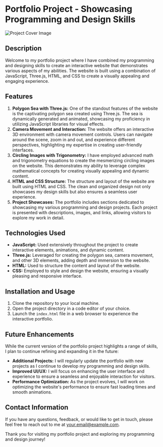 <h1>Portfolio Project - Showcasing Programming and Design Skills</h1>
<img src="link_to_cover_image.jpg" alt="Project Cover Image">

<h2>Description</h2>
<p>Welcome to my portfolio project where I have combined my programming and designing skills to create an interactive website that demonstrates various aspects of my abilities. The website is built using a combination of JavaScript, Three.js, HTML, and CSS to create a visually appealing and engaging experience.</p>

<h2>Features</h2>
<ol>
  <li><strong>Polygon Sea with Three.js:</strong> One of the standout features of the website is the captivating polygon sea created using Three.js. The sea is dynamically generated and animated, showcasing my proficiency in utilizing JavaScript libraries for visual effects.</li>
  <li><strong>Camera Movement and Interaction:</strong> The website offers an interactive 3D environment with camera movement controls. Users can navigate around the scene, zoom in and out, and experience different perspectives, highlighting my expertise in creating user-friendly interfaces.</li>
  <li><strong>Circling Images with Trigonometry:</strong> I have employed advanced math and trigonometry equations to create the mesmerizing circling images on the website. This demonstrates my ability to leverage complex mathematical concepts for creating visually appealing and dynamic content.</li>
  <li><strong>HTML and CSS Structure:</strong> The structure and layout of the website are built using HTML and CSS. The clean and organized design not only showcases my design skills but also ensures a seamless user experience.</li>
  <li><strong>Project Showcases:</strong> The portfolio includes sections dedicated to showcasing my various programming and design projects. Each project is presented with descriptions, images, and links, allowing visitors to explore my work in detail.</li>
</ol>

<h2>Technologies Used</h2>
<ul>
  <li><strong>JavaScript:</strong> Used extensively throughout the project to create interactive elements, animations, and dynamic content.</li>
  <li><strong>Three.js:</strong> Leveraged for creating the polygon sea, camera movement, and other 3D elements, adding depth and immersion to the website.</li>
  <li><strong>HTML:</strong> Used to structure the content and layout of the website.</li>
  <li><strong>CSS:</strong> Employed to style and design the website, ensuring a visually pleasing and responsive interface.</li>
</ul>

<h2>Installation and Usage</h2>
<ol>
  <li>Clone the repository to your local machine.</li>
  <li>Open the project directory in a code editor of your choice.</li>
  <li>Launch the <code>index.html</code> file in a web browser to experience the interactive portfolio.</li>
</ol>

<h2>Future Enhancements</h2>
<p>While the current version of the portfolio project highlights a range of skills, I plan to continue refining and expanding it in the future:</p>
<ul>
  <li><strong>Additional Projects:</strong> I will regularly update the portfolio with new projects as I continue to develop my programming and design skills.</li>
  <li><strong>Improved UI/UX:</strong> I will focus on enhancing the user interface and experience to ensure a seamless and enjoyable interaction for visitors.</li>
  <li><strong>Performance Optimization:</strong> As the project evolves, I will work on optimizing the website's performance to ensure fast loading times and smooth animations.</li>
</ul>

<h2>Contact Information</h2>
<p>If you have any questions, feedback, or would like to get in touch, please feel free to reach out to me at <a href="mailto:your.email@example.com">your.email@example.com</a>.</p>

<p>Thank you for visiting my portfolio project and exploring my programming and design journey!</p>
